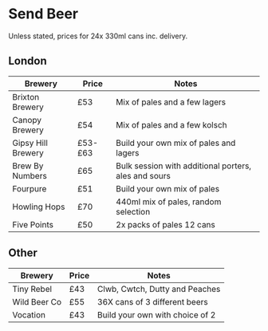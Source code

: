 # Send Beer

Unless stated, prices for 24x 330ml cans inc. delivery.

## London

| Brewery | Price | Notes |
| --- | --- | --- |
| Brixton Brewery | £53 | Mix of pales and a few lagers |
| Canopy Brewery | £54 | Mix of pales and a few kolsch |
| Gipsy Hill Brewery | £53-£63 | Build your own mix of pales and lagers |
| Brew By Numbers | £65 | Bulk session with additional porters, ales and sours |
| Fourpure | £51 | Build your own mix of pales |
| Howling Hops | £70 | 440ml mix of pales, random selection |
| Five Points | £50 | 2x packs of pales 12 cans |


## Other

| Brewery | Price | Notes |
| --- | --- | --- |
| Tiny Rebel | £43 | Clwb, Cwtch, Dutty and Peaches |
| Wild Beer Co | £55 | 36X cans of 3 different beers |
| Vocation | £43 | Build your own with choice of 2 |

